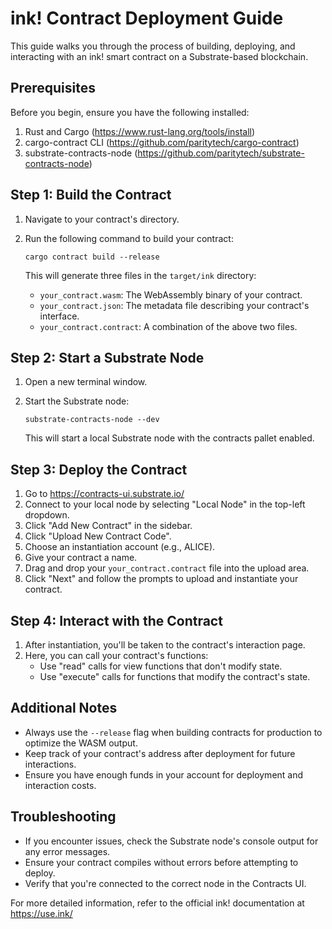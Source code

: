 # ink! Contract Deployment Guide

This guide walks you through the process of building, deploying, and interacting with an ink! smart contract on a Substrate-based blockchain.

## Prerequisites

Before you begin, ensure you have the following installed:

1. Rust and Cargo (https://www.rust-lang.org/tools/install)
2. cargo-contract CLI (https://github.com/paritytech/cargo-contract)
3. substrate-contracts-node (https://github.com/paritytech/substrate-contracts-node)

## Step 1: Build the Contract

1. Navigate to your contract's directory.
2. Run the following command to build your contract:

   ```
   cargo contract build --release
   ```

   This will generate three files in the `target/ink` directory:

   - `your_contract.wasm`: The WebAssembly binary of your contract.
   - `your_contract.json`: The metadata file describing your contract's interface.
   - `your_contract.contract`: A combination of the above two files.

## Step 2: Start a Substrate Node

1. Open a new terminal window.
2. Start the Substrate node:

   ```
   substrate-contracts-node --dev
   ```

   This will start a local Substrate node with the contracts pallet enabled.

## Step 3: Deploy the Contract

1. Go to https://contracts-ui.substrate.io/
2. Connect to your local node by selecting "Local Node" in the top-left dropdown.
3. Click "Add New Contract" in the sidebar.
4. Click "Upload New Contract Code".
5. Choose an instantiation account (e.g., ALICE).
6. Give your contract a name.
7. Drag and drop your `your_contract.contract` file into the upload area.
8. Click "Next" and follow the prompts to upload and instantiate your contract.

## Step 4: Interact with the Contract

1. After instantiation, you'll be taken to the contract's interaction page.
2. Here, you can call your contract's functions:
   - Use "read" calls for view functions that don't modify state.
   - Use "execute" calls for functions that modify the contract's state.

## Additional Notes

- Always use the `--release` flag when building contracts for production to optimize the WASM output.
- Keep track of your contract's address after deployment for future interactions.
- Ensure you have enough funds in your account for deployment and interaction costs.

## Troubleshooting

- If you encounter issues, check the Substrate node's console output for any error messages.
- Ensure your contract compiles without errors before attempting to deploy.
- Verify that you're connected to the correct node in the Contracts UI.

For more detailed information, refer to the official ink! documentation at https://use.ink/

